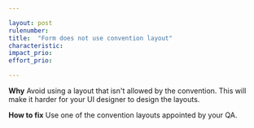 ```yaml
---

layout: post
rulenumber: 
title:  "Form does not use convention layout"
characteristic: 
impact_prio: 
effort_prio:

---
```


**Why**
Avoid using a layout that isn't allowed by the convention. This will make it harder for your UI designer to design the layouts.

**How to fix**
Use one of the convention layouts appointed by your QA.
